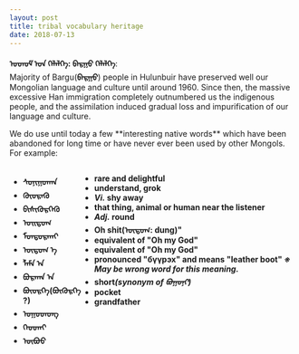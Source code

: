 ```yaml
---
layout: post
title: tribal vocabulary heritage
date: 2018-07-13
---
```

**ᠣᠳᠣᠮ ᠤᠨ ᠬᠡᠯᠡᠯᠭᠡ: ᠪᠠᠷᠭᠣ ᠬᠡᠯᠡᠯᠭᠡ**:<br>
Majority of Bargu(**ᠪᠠᠷᠭᠣ**) people in Hulunbuir have preserved well our Mongolian language and culture until around 1960.
Since then, the massive excessive Han immigration completely outnumbered us the indigenous people, and the assimilation induced gradual loss and impurification of our language and culture.
<p>
We do use until today a few **interesting native words** which have been abandoned for long time or have never ever been used by other Mongols.<br>
For example:<br>
<div style="float: left; width: 25%;">
<ul>
<li><b>ᠰᠣᠨᠢᠭᠣᠬᠠᠨ</b></li>
<li><b>ᠭᠦᠦᠷᠡᠬᠦ</b></li>
<li><b>ᠪᠢᠰᠢᠭᠦᠷᠬᠡᠬᠦ</b></li>
<li><b>ᠣᠢᠲᠣᠭ</b></li>
<li><b>ᠮᠣᠨᠲᠣᠷᠬᠠᠢ</b></li>
<li><b>ᠦᠲᠦᠭ ᠡ </b></li>
<li><b>ᠯᠠᠮᠠ ᠠ </b></li>
<li><b>ᠪᠣᠷᠬᠠᠨ ᠠ </b></li>
<li><b>ᠪᠦᠦᠷᠬᠡ(ᠪᠦᠭᠦᠷᠬᠡ?)</b></li>
<li><b>ᠣᠭᠣᠳᠣᠩ</b></li>
<li><b>ᠬᠡᠥᠳᠡᠢ</b></li>
<li><b>ᠦᠪᠦᠦ</b></li>
</ul>
</div>
<div style="float: right; width: 75%;">
<ul>
<li><b>rare and delightful</b></li>
<li><b>understand, grok</b></li>
<li><b><i>Vi.</i> shy away</b></li>
<li><b>that thing, animal or human near the listener</b></li>
<li><b><i>Adj.</i> round</b></li>
<li><b>Oh shit(ᠦᠲᠦᠭ: dung)"</b></li>
<li><b>equivalent of "Oh my God"</b></li>
<li><b>equivalent of "Oh my God"</b></li>
<li><b>pronounced "бүүрэх" and means "leather boot" <i>※ May be wrong word for this meaning.</i></b></li>
<li><b>short<i>(synonym of ᠪᠣᠭᠣᠨᠢ)</i></b></li>
<li><b>pocket</b></li>
<li><b>grandfather</b></li>
</ul>
</div>
